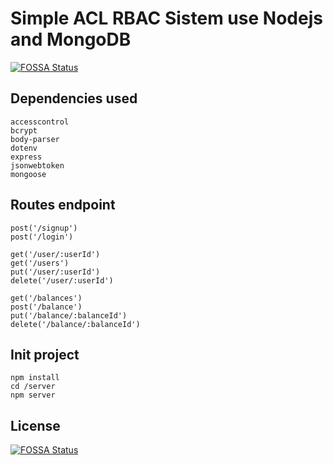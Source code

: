 # Simple ACL RBAC Sistem use Nodejs and MongoDB
[![FOSSA Status](https://app.fossa.io/api/projects/git%2Bgithub.com%2FGuillerbr%2Frbac-node-acl-mongo.svg?type=shield)](https://app.fossa.io/projects/git%2Bgithub.com%2FGuillerbr%2Frbac-node-acl-mongo?ref=badge_shield)



## Dependencies used

    accesscontrol 
    bcrypt 
    body-parser
    dotenv 
    express 
    jsonwebtoken 
    mongoose 



## Routes endpoint

    post('/signup')
    post('/login')

    get('/user/:userId')
    get('/users')
    put('/user/:userId')
    delete('/user/:userId')

    get('/balances')
    post('/balance')
    put('/balance/:balanceId')
    delete('/balance/:balanceId')



    
## Init project

    npm install 
    cd /server
    npm server

## License
[![FOSSA Status](https://app.fossa.io/api/projects/git%2Bgithub.com%2FGuillerbr%2Frbac-node-acl-mongo.svg?type=large)](https://app.fossa.io/projects/git%2Bgithub.com%2FGuillerbr%2Frbac-node-acl-mongo?ref=badge_large)